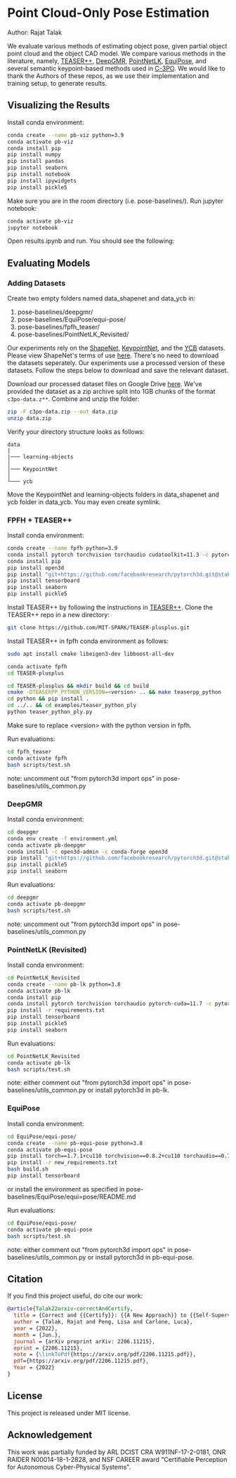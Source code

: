 # Point Cloud-Only Pose Estimation
Author: Rajat Talak

We evaluate various methods of estimating object pose, given partial object point cloud and 
the object CAD model. We compare various methods in the literature, namely,
[TEASER++](https://github.com/MIT-SPARK/TEASER-plusplus),
[DeepGMR](https://github.com/wentaoyuan/deepgmr),
[PointNetLK](https://github.com/Lilac-Lee/PointNetLK_Revisited),
[EquiPose](https://github.com/dragonlong/equi-pose),
and several
semantic keypoint-based methods used in [C-3PO](https://github.com/MIT-SPARK/C-3PO). 
We would like to thank the Authors of these repos, as we use their implementation and training setup, to generate results.


## Visualizing the Results 

Install conda environment:
```bash
conda create --name pb-viz python=3.9
conda activate pb-viz
conda install pip 
pip install numpy
pip install pandas
pip install seaborn
pip install notebook
pip install ipywidgets
pip install pickle5
```

Make sure you are in the room directory (i.e. pose-baselines/). Run jupyter notebook:
```bash
conda activate pb-viz
jupyter notebook
```
Open results.ipynb and run. You should see the following:






## Evaluating Models

### Adding Datasets

Create two empty folders named data_shapenet and data_ycb in:
1. pose-baselines/deepgmr/
2. pose-baselines/EquiPose/equi-pose/
3. pose-baselines/fpfh_teaser/
4. pose-baselines/PointNetLK_Revisited/

Our experiments rely on  the [ShapeNet](https://shapenet.org/), [KeypointNet](https://github.com/qq456cvb/KeypointNet), 
and the [YCB](https://www.ycbbenchmarks.com/object-models/) datasets. 
Please view ShapeNet's terms of use [here](https://shapenet.org/terms). 
There's no need to download the datasets seperately. 
Our experiments use a processed version of these datasets. 
Follow the steps below to download and save the relevant dataset. 

Download our processed dataset files on Google Drive [here](https://drive.google.com/drive/folders/1EYa8B0dID1vk9bze93pzil8rVj2-fYb5?usp=sharing). 
We've provided the dataset as a zip archive split into 1GB chunks of the format ```c3po-data.z**```.
Combine and unzip the folder:

```bash
zip -F c3po-data.zip --out data.zip
unzip data.zip
```

Verify your directory structure looks as follows:
```
data
|
|─── learning-objects
│  
│─── KeypointNet
│   
└─── ycb
```
Move the KeypointNet and learning-objects folders in data_shapenet and ycb folder in data_ycb. You may even create symlink.


### FPFH + TEASER++

Install conda environment:
```bash
conda create --name fpfh python=3.9
conda install pytorch torchvision torchaudio cudatoolkit=11.3 -c pytorch -c nvidia
conda install pip
pip install open3d
pip install "git+https://github.com/facebookresearch/pytorch3d.git@stable"
pip install tensorboard
pip install seaborn
pip install pickle5
```

Install TEASER++ by following the instructions in [TEASER++](https://github.com/MIT-SPARK/TEASER-plusplus). 
Clone the TEASER++ repo in a new directory:
```bash
git clone https://github.com/MIT-SPARK/TEASER-plusplus.git 
```

Install TEASER++ in fpfh conda environment as follows:
```bash
sudo apt install cmake libeigen3-dev libboost-all-dev

conda activate fpfh 
cd TEASER-plusplus

cd TEASER-plusplus && mkdir build && cd build
cmake -DTEASERPP_PYTHON_VERSION=<version> .. && make teaserpp_python
cd python && pip install .
cd ../.. && cd examples/teaser_python_ply 
python teaser_python_ply.py
```
Make sure to replace \<version\> with the python version in fpfh.

Run evaluations:
```bash
cd fpfh_teaser
conda activate fpfh
bash scripts/test.sh
```
note: uncomment out "from pytorch3d import ops" in pose-baselines/utils_common.py

### DeepGMR

Install conda environment:
```bash
cd deepgmr
conda env create -f environment.yml 
conda activate pb-deepgmr
conda install -c open3d-admin -c conda-forge open3d
pip install "git+https://github.com/facebookresearch/pytorch3d.git@stable"
pip install pickle5 
pip install seaborn
````

Run evaluations:
```bash
cd deepgmr
conda activate pb-deepgmr
bash scripts/test.sh
```
note: uncomment out "from pytorch3d import ops" in pose-baselines/utils_common.py

### PointNetLK (Revisited)

Install conda environment:
```bash
cd PointNetLK_Revisited
conda create --name pb-lk python=3.8
conda activate pb-lk
conda install pip
conda install pytorch torchvision torchaudio pytorch-cuda=11.7 -c pytorch -c nvidia
pip install -r requirements.txt
pip install tensorboard 
pip install pickle5 
pip install seaborn
```

Run evaluations:
```bash
cd PointNetLK_Revisited
conda activate pb-lk
bash scripts/test.sh
```
note: either comment out "from pytorch3d import ops" in pose-baselines/utils_common.py or install pytorch3d in pb-lk.

### EquiPose

Install conda environment:
```bash
cd EquiPose/equi-pose/
conda create --name pb-equi-pose python=3.8
conda activate pb-equi-pose
pip install torch==1.7.1+cu110 torchvision==0.8.2+cu110 torchaudio==0.7.2 -f https://download.pytorch.org/whl/torch_stable.html
pip install -r new_requirements.txt
bash build.sh
pip install tensorboard
```
or install the environment as specified in pose-baselines/EquiPose/equi=pose/README.md

Run evaluations:
```bash
cd EquiPose/equi-pose/
conda activate pb-equi-pose 
bash scripts/test.sh
```
note: either comment out "from pytorch3d import ops" in pose-baselines/utils_common.py or install pytorch3d in pb-equi-pose.


## Citation

If you find this project useful, do cite our work:

```bibtex
@article{Talak22arxiv-correctAndCertify,
  title = {Correct and {{Certify}}: {{A New Approach}} to {{Self-Supervised 3D-Object Perception}}},
  author = {Talak, Rajat and Peng, Lisa and Carlone, Luca},
  year = {2022},
  month = {Jun.},
  journal = {arXiv preprint arXiv: 2206.11215},
  eprint = {2206.11215},
  note = {\linkToPdf{https://arxiv.org/pdf/2206.11215.pdf}},
  pdf={https://arxiv.org/pdf/2206.11215.pdf},
  Year = {2022}
}

```


## License
This project is released under MIT license.


## Acknowledgement
This work was partially funded by ARL DCIST CRA W911NF-17-2-0181, ONR RAIDER N00014-18-1-2828, and NSF CAREER award "Certifiable Perception for Autonomous Cyber-Physical Systems".
